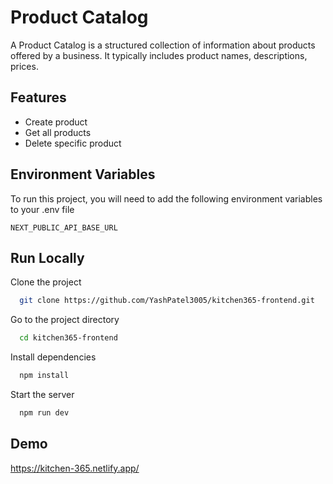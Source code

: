 # Product Catalog

A Product Catalog is a structured collection of information about products offered by a business. It typically includes product names, descriptions, prices.

## Features

- Create product
- Get all products
- Delete specific product

## Environment Variables

To run this project, you will need to add the following environment variables to your .env file

`NEXT_PUBLIC_API_BASE_URL`

## Run Locally

Clone the project

```bash
  git clone https://github.com/YashPatel3005/kitchen365-frontend.git
```

Go to the project directory

```bash
  cd kitchen365-frontend
```

Install dependencies

```bash
  npm install
```

Start the server

```bash
  npm run dev
```

## Demo

https://kitchen-365.netlify.app/
